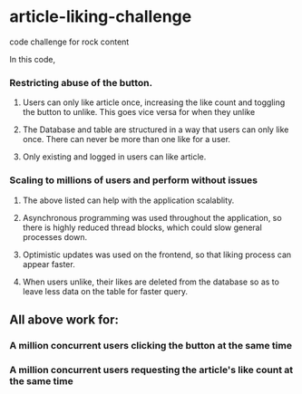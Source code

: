 # article-liking-challenge
code challenge for rock content

In this code, 

### Restricting abuse of the button.

1. Users can only like article once, increasing the like count and toggling the button to unlike. This goes vice versa for when they unlike

2. The Database and table are structured in a way that users can only like once. There can never be more than one like for a user.

3. Only existing and logged in users can like article.

### Scaling to millions of users and perform without issues

1. The above listed can help with the application scalablity.

2. Asynchronous programming was used throughout the application, so there is highly reduced thread blocks, which could slow general processes down.

3. Optimistic updates was used on the frontend, so that liking process can appear faster.

4. When users unlike, their likes are deleted from the database so as to leave less data on the table for faster query.

## All above work for:
### A million concurrent users clicking the button at the same time
### A million concurrent users requesting the article's like count at the same time
